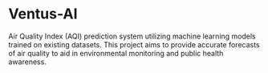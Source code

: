 # Ventus-AI
Air Quality Index (AQI) prediction system utilizing machine learning models trained on existing datasets. This project aims to provide accurate forecasts of air quality to aid in environmental monitoring and public health awareness.

